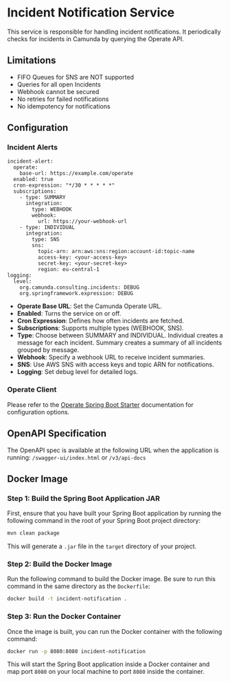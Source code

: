 # Incident Notification Service

This service is responsible for handling incident notifications. It periodically checks for incidents in Camunda by querying the Operate API.

## Limitations

- FIFO Queues for SNS are NOT supported
- Queries for all open Incidents
- Webhook cannot be secured
- No retries for failed notifications
- No idempotency for notifications
## Configuration

###  Incident Alerts
```
incident-alert:
  operate:
    base-url: https://example.com/operate
  enabled: true
  cron-expression: "*/30 * * * * *"
  subscriptions:
    - type: SUMMARY
      integration:
        type: WEBHOOK
        webhook:
          url: https://your-webhook-url
    - type: INDIVIDUAL
      integration:
        type: SNS
        sns:
          topic-arn: arn:aws:sns:region:account-id:topic-name
          access-key: <your-access-key>
          secret-key: <your-secret-key>
          region: eu-central-1
logging:
  level:
    org.camunda.consulting.incidents: DEBUG
    org.springframework.expression: DEBUG

```
- **Operate Base URL**: Set the Camunda Operate URL.
- **Enabled**: Turns the service on or off.
- **Cron Expression**: Defines how often incidents are fetched.
- **Subscriptions**: Supports multiple types (WEBHOOK, SNS).
- **Type**: Choose between SUMMARY and INDIVIDUAL. Individual creates a message for each incident. Summary creates a summary of all incidents grouped by message.
- **Webhook**: Specify a webhook URL to receive incident summaries.
- **SNS**: Use AWS SNS with access keys and topic ARN for notifications.
- **Logging**: Set debug level for detailed logs.

### Operate Client

Please refer to
the [Operate Spring Boot Starter](https://github.com/camunda-community-hub/camunda-operate-client-java/tree/main)
documentation for configuration options.


## OpenAPI Specification

The OpenAPI spec is available at the following URL when the application is running: ``/swagger-ui/index.html`` or
``/v3/api-docs``

## Docker Image

### Step 1: Build the Spring Boot Application JAR

First, ensure that you have built your Spring Boot application by running the following command in the root of your
Spring Boot project directory:

```bash
mvn clean package
```

This will generate a `.jar` file in the `target` directory of your project.

### Step 2: Build the Docker Image

Run the following command to build the Docker image. Be sure to run this command in the same directory as the
`Dockerfile`:

```bash
docker build -t incident-notification .
```

### Step 3: Run the Docker Container

Once the image is built, you can run the Docker container with the following command:

```bash
docker run -p 8080:8080 incident-notification
```

This will start the Spring Boot application inside a Docker container and map port `8080` on your local machine to port
`8080` inside the container.